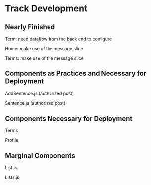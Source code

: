 # Track Development

## Nearly Finished

Term: need dataflow from the back end to configure

Home: make use of the message slice

Terms: make use of the message slice

## Components as Practices and Necessary for Deployment

AddSentence.js (authorized post)

Sentence.js (authorized post)

## Components Necessary for Deployment

Terms

Profile

## Marginal Components

List.js

Lists.js


